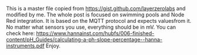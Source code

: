 
This is a master file copied from https://gist.github.com/layerzerolabs and modified by me.
The whole post is focused on swimming pools and Node Red integration.
It is based on the MQTT protocol and expects values ​​from it. No matter what sensors you use, everything should be in mV.
You can check here: https://www.hannainst.com/hubfs/006-finished-content/pH_Guides/calculating-a-ph-slope-percentage--hanna-instruments.pdf
Enjoy.
